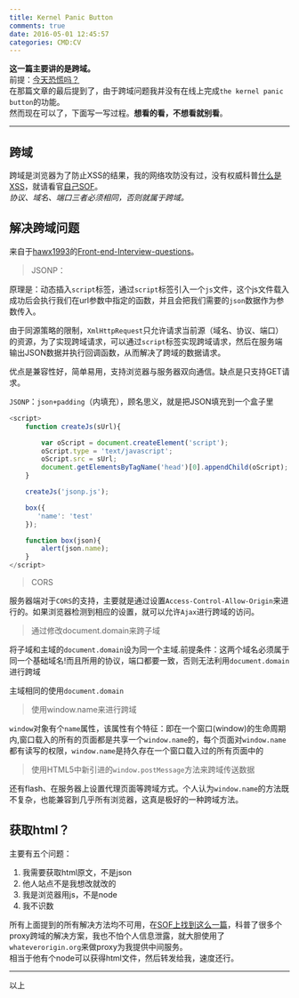 ```yaml
---
title: Kernel Panic Button
comments: true
date: 2016-05-01 12:45:57
categories: CMD:CV
---
```

**这一篇主要讲的是跨域。**  
前提：[今天恐慌吗？](//gaoryrt.com/2016/04-30-KernelPanicButton/)  
在那篇文章的最后提到了，由于跨域问题我并没有在线上完成`the kernel panic button`的功能。  
然而现在可以了，下面写一写过程。**想看的看，不想看就别看**。  
***
## 跨域
跨域是浏览器为了防止XSS的结果，我的网络攻防没有过，没有权威科普[什么是XSS](https://en.wikipedia.org/wiki/Cross-site_scripting)，就请看官[自己SOF](//stackoverflow.com/search?q=xss)。  
*协议、域名、端口三者必须相同，否则就属于跨域。*  

## 解决跨域问题
来自于[hawx1993](https://github.com/hawx1993)的[Front-end-Interview-questions](https://github.com/hawx1993/Front-end-Interview-questions)。  
>JSONP：

原理是：动态插入`script`标签，通过`script`标签引入一个`js`文件，这个js文件载入成功后会执行我们在url参数中指定的函数，并且会把我们需要的`json`数据作为参数传入。



由于同源策略的限制，`XmlHttpRequest`只允许请求当前源（域名、协议、端口）的资源，为了实现跨域请求，可以通过`script`标签实现跨域请求，然后在服务端输出JSON数据并执行回调函数，从而解决了跨域的数据请求。



优点是兼容性好，简单易用，支持浏览器与服务器双向通信。缺点是只支持GET请求。

`JSONP`：`json+padding`（内填充），顾名思义，就是把JSON填充到一个盒子里

```js
<script>
    function createJs(sUrl){

        var oScript = document.createElement('script');
        oScript.type = 'text/javascript';
        oScript.src = sUrl;
        document.getElementsByTagName('head')[0].appendChild(oScript);
    }

    createJs('jsonp.js');

    box({
       'name': 'test'
    });

    function box(json){
        alert(json.name);
    }
</script>
```


>CORS

服务器端对于`CORS`的支持，主要就是通过设置`Access-Control-Allow-Origin`来进行的。如果浏览器检测到相应的设置，就可以允许`Ajax`进行跨域的访问。



>通过修改document.domain来跨子域

将子域和主域的`document.domain`设为同一个主域.前提条件：这两个域名必须属于同一个基础域名!而且所用的协议，端口都要一致，否则无法利用`document.domain`进行跨域



主域相同的使用`document.domain`

>使用window.name来进行跨域



`window`对象有个`name`属性，该属性有个特征：即在一个窗口(window)的生命周期内,窗口载入的所有的页面都是共享一个`window.name`的，每个页面对`window.name`都有读写的权限，`window.name`是持久存在一个窗口载入过的所有页面中的




>使用HTML5中新引进的`window.postMessage`方法来跨域传送数据



还有flash、在服务器上设置代理页面等跨域方式。个人认为`window.name`的方法既不复杂，也能兼容到几乎所有浏览器，这真是极好的一种跨域方法。

## 获取html？
主要有五个问题：  
1. 我需要获取html原文，不是json
2. 他人站点不是我想改就改的
3. 我是浏览器用js，不是node
4. 我不识数
  

所有上面提到的所有解决方法均不可用，在[SOF上找到这么一篇](//stackoverflow.com/questions/15005500/loading-cross-domain-html-page-with-ajax)，科普了很多个proxy跨域的解决方案，我也不怕个人信息泄露，就大胆使用了`whateverorigin.org`来做proxy为我提供中间服务。  
相当于他有个node可以获得html文件，然后转发给我，速度还行。
  
***
以上


